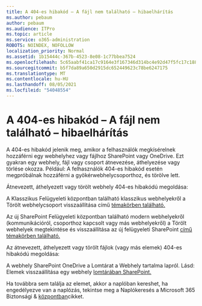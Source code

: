 ```yaml
---
title: A 404-es hibakód – A fájl nem található – hibaelhárítás
ms.author: pebaum
author: pebaum
ms.audience: ITPro
ms.topic: article
ms.service: o365-administration
ROBOTS: NOINDEX, NOFOLLOW
localization_priority: Normal
ms.assetid: 1b15444c-367b-4523-8e08-1c77bbea7524
ms.openlocfilehash: 5c65aabf41ca17c9164e3f167346d314bc4e92d47f5fc17c188f12819b0a2cfa
ms.sourcegitcommit: b5f7da89a650d2915dc652449623c78be6247175
ms.translationtype: MT
ms.contentlocale: hu-HU
ms.lasthandoff: 08/05/2021
ms.locfileid: "54048554"
---
```

# <a name="troubleshoot-error-404-file-not-found"></a>A 404-es hibakód – A fájl nem található – hibaelhárítás

A 404-es hibakód jelenik meg, amikor a felhasználók megkísérelnek hozzáférni egy webhelyhez vagy fájlhoz SharePoint vagy OneDrive. Ezt gyakran egy webhely, fájl vagy csoport átnevezése, áthelyezése vagy törlése okozza. Például: A felhasználók 404-es hibakód esetén megpróbálnak hozzáférni a gyökérwebhelycsoporthoz, és törölve lett.

Átnevezett, áthelyezett vagy törölt webhely 404-es hibakódú megoldása:

A Klasszikus Felügyeleti központban található klasszikus webhelyekről a Törölt webhelycsoport visszaállítása című [témakörben található.](https://docs.microsoft.com/sharepoint/restore-deleted-site-collection)

Az új SharePoint Felügyeleti központban található modern webhelyekről (kommunikációról, csoporthoz kapcsolt vagy más webhelyekről) a Törölt webhelyek megtekintése és visszaállítása az új felügyeleti SharePoint [című témakörben található.](https://docs.microsoft.com/sharepoint/restore-deleted-site-collection)

Az átnevezett, áthelyezett vagy törölt fájlok (vagy más elemek) 404-es hibakódú megoldása:

A webhely SharePoint OneDrive a Lomtárat a Webhely tartalma lapról. Lásd: Elemek visszaállítása egy webhely [lomtárában SharePoint.](https://support.office.com/article/Restore-items-in-the-Recycle-Bin-of-a-SharePoint-site-6df466b6-55f2-4898-8d6e-c0dff851a0be#ID0EAADAAA=Online)

Ha továbbra sem találja az elemet, akkor a naplóban kereshet, ha engedélyezve van a naplózás, tekintse meg a Naplókeresés a Microsoft 365 Biztonsági & [központban](https://docs.microsoft.com/microsoft-365/compliance/search-the-audit-log-in-security-and-compliance)cikket.
